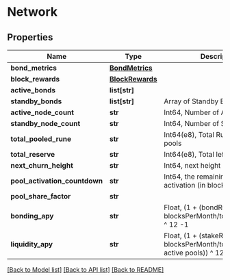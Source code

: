# Network

## Properties
Name | Type | Description | Notes
------------ | ------------- | ------------- | -------------
**bond_metrics** | [**BondMetrics**](BondMetrics.md) |  | 
**block_rewards** | [**BlockRewards**](BlockRewards.md) |  | 
**active_bonds** | **list[str]** |  | 
**standby_bonds** | **list[str]** | Array of Standby Bonds | 
**active_node_count** | **str** | Int64, Number of Active Nodes | 
**standby_node_count** | **str** | Int64, Number of Standby Nodes | 
**total_pooled_rune** | **str** | Int64(e8), Total Rune pooled in all pools | 
**total_reserve** | **str** | Int64(e8), Total left in Reserve | 
**next_churn_height** | **str** | Int64, next height of blocks | 
**pool_activation_countdown** | **str** | Int64, the remaining time of pool activation (in blocks) | 
**pool_share_factor** | **str** |  | 
**bonding_apy** | **str** | Float, (1 + (bondReward * blocksPerMonth/totalActiveBond)) ^ 12 -1 | 
**liquidity_apy** | **str** | Float, (1 + (stakeReward * blocksPerMonth/totalDepth of active pools)) ^ 12 -1 | 

[[Back to Model list]](../README.md#documentation-for-models) [[Back to API list]](../README.md#documentation-for-api-endpoints) [[Back to README]](../README.md)

